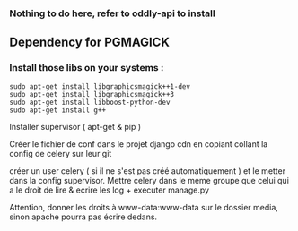 ### Nothing to do here, refer to oddly-api to install

## Dependency for PGMAGICK 

### Install those libs on your systems :

```
sudo apt-get install libgraphicsmagick++1-dev
sudo apt-get install libgraphicsmagick++3 
sudo apt-get install libboost-python-dev
sudo apt-get install g++
```

Installer supervisor ( apt-get & pip )

Créer le fichier de conf dans le projet django cdn en copiant collant la config de celery sur leur git

créer un user celery ( si il ne s'est pas créé automatiquement ) et le metter dans la config supervisor. Mettre celery dans le meme groupe que celui qui a le droit de lire & ecrire les log + executer manage.py

Attention, donner les droits à www-data:www-data sur le dossier media, sinon apache pourra pas écrire dedans.
